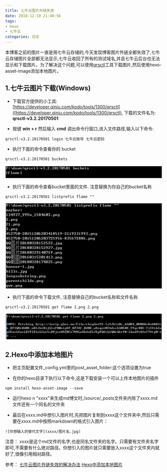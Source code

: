 ```yaml
---
title: 七牛云图片外链失效
date: 2018-12-18 21:48:56
tags:
- hexo
- 七牛云
categories: 日志
---
```


本博客之前的图片一直是用七牛云存储的,今天发现博客图片外链全都失效了,七牛云存储图片全部都无法显示,七牛云收回了所有的测试域名,并且七牛云后台也无法显示和下载图片。为了解决这个问题,可以使用[qrsctl](https://developer.qiniu.com/kodo/tools/1300/qrsctl)工具下载图片,然后使用hexo-asset-image添加本地图片。
<!--more-->

## 1.七牛云图片下载(Windows)

* 下载官方提供的小工具: [https://developer.qiniu.com/kodo/tools/1300/qrsctl]([https://developer.qiniu.com/kodo/tools/1300/qrsctl), 下载的文件名为: **qrsctl-v3.2.20170501**

* 按键 **win + r** 然后输入 **cmd** 调出命令行窗口,进入文件路径,输入以下命令:
```{bash}
qrsctl-v3.2.20170501 login 七牛云账号 七牛云密码
```

* 执行下面的命令查看你的 bucket
```{bash}
qrsctl-v3.2.20170501 buckets
```
![图片](七牛云图片外链失效/showBuckets.png)

* 执行下面的命令查看bucket里面的文件. 注意替换为你自己的bucket名称
```{bash}
qrsctl-v3.2.20170501 listprefix flame ""
```
![图片](七牛云图片外链失效/flame.png)

* 执行下面的命令下载文件, 注意替换自己的bucket名称和文件名称
```{bash}
qrsctl-v3.2.20170501 get flame 2.png 2.png
```
![图片](七牛云图片外链失效/down.png)

## 2.Hexo中添加本地图片

* 把主页配置文件_config.yml里的post_asset_folder:这个选项设置为true

* 在你的hexo目录下执行以下命令,这是下载安装一个可以上传本地图片的插件
```{bash}
npm install hexo-asset-image --save
```

* 运行hexo n "xxxx"来生成md博文时,/source/_posts文件夹内除了xxxx.md文件还有一个同名的文件夹

* 最后在xxxx.md中想引入图片时,先把图片复制到xxxx这个文件夹中,然后只需要在xxxx.md中按照markdown的格式引入图片：
```{bash}
![你想输入的替代文字](xxxx/图片名.jpg)
```

注意： xxxx是这个md文件的名字,也是同名文件夹的名字。只需要有文件夹名字即可,不需要有什么绝对路径。你想引入的图片就只需要放入xxxx这个文件夹内就好了,很像引用相对路径。


参考：
[七牛云图片外链失效的解决办法](https://blog.csdn.net/geekqian/article/details/84728943)
[Hexo中添加本地图片](https://www.cnblogs.com/codehome/p/8428738.html?utm_source=debugrun&utm_medium=referral)